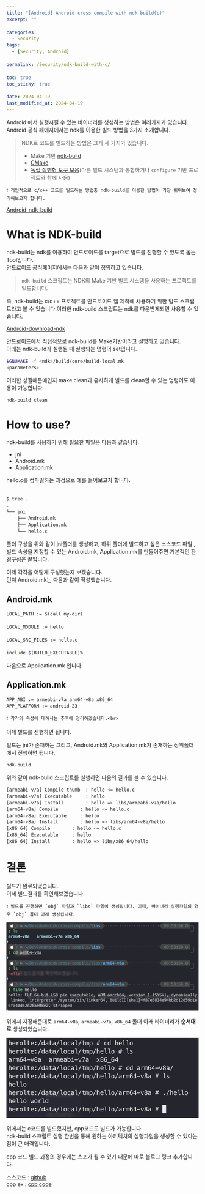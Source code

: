 ```yaml
---
title: "[Android] Android cross-compile with ndk-build(c)"
excerpt: ""

categories:
  - Security
tags:
  - [Security, Android]

permalink: /Security/ndk-build-with-c/

toc: true
toc_sticky: true

date: 2024-04-19
last_modified_at: 2024-04-19
---
```


Android 에서 실행시킬 수 있는 바이너리를 생성하는 방법은 여러가지가 있습니다.<br>
Android 공식 페에지에서는 ndk를 이용한 빌드 방법을 3가지 소개합니다.<br>

> NDK로 코드를 빌드하는 방법은 크게 세 가지가 있습니다.
> 
> - Make 기반 [ndk-build](https://developer.android.com/ndk/guides/ndk-build?hl=ko)
> - [CMake](https://developer.android.com/ndk/guides/cmake?hl=ko)
> - [독립 실행형 도구 모음](https://developer.android.com/ndk/guides/standalone_toolchain?hl=ko)(다른 빌드 시스템과 통합하거나 `configure` 기반 프로젝트와 함께 사용)

```
❗ 개인적으로 c/c++ 코드를 빌드하는 방법중 ndk-build를 이용한 방법이 가장 쉬워보여 정리해보고자 합니다.
```

[Android-ndk-build](https://developer.android.com/ndk/guides/build?hl=ko)

# What is NDK-build

ndk-build는 ndk를 이용하여 안드로이드를 target으로 빌드를 진행할 수 있도록 돕는 Tool입니다.<br>
안드로이드 공식페이지에서는 다음과 같이 정의하고 있습니다.<br>

> `ndk-build` 스크립트는 NDK의 Make 기반 빌드 시스템을 사용하는 프로젝트를 빌드합니다.

즉, ndk-build는 c/c++ 프로젝트를 안드로이드 앱 제작에 사용하기 위한 빌드 스크립트라고 볼 수 있습니다.이러한 ndk-build 스크립트는 ndk를 다운받게되면 사용할 수 있습니다.<br>

[Android-download-ndk](https://developer.android.com/ndk/downloads?hl=ko)

안드로이드에서 직접적으로 ndk-build를 Make기반이라고 설명하고 있습니다.<br>
아래는 ndk-build가 실행될 때 실행되는 명령어 set입니다.<br>

```bash
$GNUMAKE -f <ndk>/build/core/build-local.mk
<parameters>
```

이러한 성질때문에인지 make clean과 유사하게 빌드를 clean할 수 있는 명령어도 이용이 가능합니다.<br>

```bash
ndk-build clean
```

# How to use?
ndk-build를 사용하기 위해 필요한 파일은 다음과 같습니다.<br>

- jni
- Android.mk
- Application.mk

hello.c를 컴파일하는 과정으로 예를 들어보고자 합니다.<br><br>

```bash
$ tree .                                                                     ─╯
.
└── jni
    ├── Android.mk
    ├── Application.mk
    └── hello.c
```

폴더 구성을 위와 같이 jni폴더를 생성하고, 하위 폴더에 빌드하고 싶은 소스코드 파일 , 빌드 속성을 지정할 수 있는 Android.mk, Application.mk를 만들어주면 기본적인 환경구성은 끝입니다.<br>

이제 각각을 어떻게 구성했는지 보겠습니다.<br>
먼저 Android.mk는 다음과 같이 작성했습니다.<br>

## Android.mk

```bash
LOCAL_PATH := $(call my-dir)

LOCAL_MODULE := hello

LOCAL_SRC_FILES := hello.c

include $(BUILD_EXECUTABLE)%
```

다음으로 Application.mk 입니다.<br>

## Application.mk

```bash
APP_ABI := armeabi-v7a arm64-v8a x86_64
APP_PLATFORM := android-23
```

```
❗ 각각의 속성에 대해서는 추후에 정리하겠습니다.<br>
```

이제 빌드를 진행하면 됩니다.<br>

빌드는 jni가 존재하는 그리고, Android.mk와 Application.mk가 존재하는 상위폴더에서 진행하면 됩니다.<br>

```bash
ndk-build
```

위와 같이 ndk-build 스크립트를 실행하면 다음의 결과를 볼 수 있습니다.<br>

```bash
[armeabi-v7a] Compile thumb  : hello <= hello.c
[armeabi-v7a] Executable     : hello
[armeabi-v7a] Install        : hello => libs/armeabi-v7a/hello
[arm64-v8a] Compile        : hello <= hello.c
[arm64-v8a] Executable     : hello
[arm64-v8a] Install        : hello => libs/arm64-v8a/hello
[x86_64] Compile        : hello <= hello.c
[x86_64] Executable     : hello
[x86_64] Install        : hello => libs/x86_64/hello
```

# 결론

빌드가 완료되었습니다.<br>
이제 빌드결과를 확인해보겠습니다.

```
❗ 빌드를 진행하면 `obj` 파일과 `libs` 파일이 생성됩니다. 이때, 바이너리 실행파일의 경우 `obj` 폴더 아래 생성됩니다.
```

<img src="/assets/images/file-android.png" >

위에서 지정해준대로 `arm64-v8a`, `armeabi-v7a`, `x86_64` 폴더 아래 바이너리가 **순서대로** 생성되었습니다.

<img src="/assets/images/exec.png">

위에서는 c코드를 빌드했지만, cpp코드도 빌드가 가능합니다. <br>
ndk-build 스크립트 실행 한번을 통해 원하는 아키텍처의 실행파일을 생성할 수 있다는 점이 큰 매력입니다.<br>

cpp 코드 빌드 과정의 경우에는 스포가 될 수 있기 때문에 따로 블로그 링크 추가합니다.

소스코드 : [github](https://github.com/ParkHoHo/Android-Study/tree/main/compile-set)
<br>
cpp ex : [cpp code]()